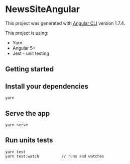# NewsSiteAngular

This project was generated with [Angular CLI](https://github.com/angular/angular-cli) version 1.7.4.

This project is using:
- Yarn
- Angular 5+
- Jest - unit testing

## Getting started

## Install your dependencies    
```
yarn
```

## Serve the app    
```
yarn serve
```

## Run units tests
```
yarn test
yarn test:watch          // runs and watches
```
